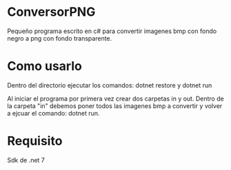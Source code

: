# ConversorPNG
 
Pequeño programa escrito en c# para convertir imagenes bmp con fondo negro a png con fondo transparente.

# Como usarlo

Dentro del directorio ejecutar los comandos:
dotnet restore y
dotnet run

Al iniciar el programa por primera vez crear dos carpetas in y out. Dentro de la carpeta "in" debemos poner todos las imagenes bmp a convertir y volver a ejcuar el comando: dotnet run.

# Requisito
Sdk de .net 7
